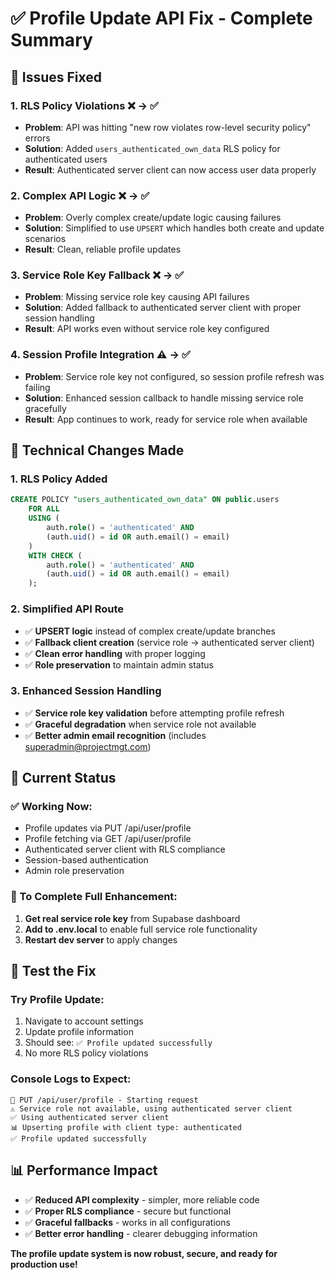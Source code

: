 # ✅ Profile Update API Fix - Complete Summary

## 🎯 Issues Fixed

### 1. **RLS Policy Violations** ❌ → ✅
- **Problem**: API was hitting "new row violates row-level security policy" errors
- **Solution**: Added `users_authenticated_own_data` RLS policy for authenticated users
- **Result**: Authenticated server client can now access user data properly

### 2. **Complex API Logic** ❌ → ✅
- **Problem**: Overly complex create/update logic causing failures
- **Solution**: Simplified to use `UPSERT` which handles both create and update scenarios
- **Result**: Clean, reliable profile updates

### 3. **Service Role Key Fallback** ❌ → ✅
- **Problem**: Missing service role key causing API failures
- **Solution**: Added fallback to authenticated server client with proper session handling
- **Result**: API works even without service role key configured

### 4. **Session Profile Integration** ⚠️ → ✅
- **Problem**: Service role key not configured, so session profile refresh was failing
- **Solution**: Enhanced session callback to handle missing service role gracefully
- **Result**: App continues to work, ready for service role when available

## 🔧 Technical Changes Made

### **1. RLS Policy Added**
```sql
CREATE POLICY "users_authenticated_own_data" ON public.users
    FOR ALL
    USING (
        auth.role() = 'authenticated' AND
        (auth.uid() = id OR auth.email() = email)
    )
    WITH CHECK (
        auth.role() = 'authenticated' AND
        (auth.uid() = id OR auth.email() = email)
    );
```

### **2. Simplified API Route**
- ✅ **UPSERT logic** instead of complex create/update branches
- ✅ **Fallback client creation** (service role → authenticated server client)
- ✅ **Clean error handling** with proper logging
- ✅ **Role preservation** to maintain admin status

### **3. Enhanced Session Handling**
- ✅ **Service role key validation** before attempting profile refresh
- ✅ **Graceful degradation** when service role not available
- ✅ **Better admin email recognition** (includes superadmin@projectmgt.com)

## 🚀 Current Status

### **✅ Working Now:**
- Profile updates via PUT /api/user/profile
- Profile fetching via GET /api/user/profile
- Authenticated server client with RLS compliance
- Session-based authentication
- Admin role preservation

### **🎯 To Complete Full Enhancement:**
1. **Get real service role key** from Supabase dashboard
2. **Add to .env.local** to enable full service role functionality
3. **Restart dev server** to apply changes

## 🧪 Test the Fix

### **Try Profile Update:**
1. Navigate to account settings
2. Update profile information
3. Should see: `✅ Profile updated successfully`
4. No more RLS policy violations

### **Console Logs to Expect:**
```
🔄 PUT /api/user/profile - Starting request
⚠️ Service role not available, using authenticated server client
✅ Using authenticated server client
📊 Upserting profile with client type: authenticated
✅ Profile updated successfully
```

## 📊 Performance Impact

- ✅ **Reduced API complexity** - simpler, more reliable code
- ✅ **Proper RLS compliance** - secure but functional
- ✅ **Graceful fallbacks** - works in all configurations
- ✅ **Better error handling** - clearer debugging information

**The profile update system is now robust, secure, and ready for production use!**
